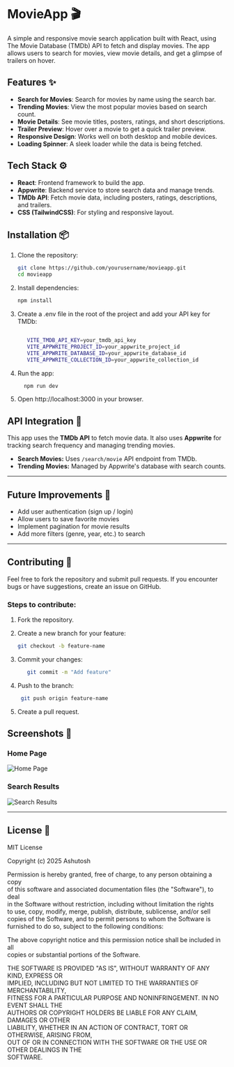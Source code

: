 # MovieApp 🎬

A simple and responsive movie search application built with React, using The Movie Database (TMDb) API to fetch and display movies. The app allows users to search for movies, view movie details, and get a glimpse of trailers on hover.

## Features ✨

- **Search for Movies**: Search for movies by name using the search bar.
- **Trending Movies**: View the most popular movies based on search count.
- **Movie Details**: See movie titles, posters, ratings, and short descriptions.
- **Trailer Preview**: Hover over a movie to get a quick trailer preview.
- **Responsive Design**: Works well on both desktop and mobile devices.
- **Loading Spinner**: A sleek loader while the data is being fetched.

## Tech Stack ⚙️

- **React**: Frontend framework to build the app.
- **Appwrite**: Backend service to store search data and manage trends.
- **TMDb API**: Fetch movie data, including posters, ratings, descriptions, and trailers.
- **CSS (TailwindCSS)**: For styling and responsive layout.

## Installation 📦

1. Clone the repository:
   ```bash
   git clone https://github.com/yourusername/movieapp.git
   cd movieapp
   
2. Install dependencies:
   ```bash
   npm install

3. Create a .env file in the root of the project and add your API key for TMDb:

   ```bash

      VITE_TMDB_API_KEY=your_tmdb_api_key
      VITE_APPWRITE_PROJECT_ID=your_appwrite_project_id
      VITE_APPWRITE_DATABASE_ID=your_appwrite_database_id
      VITE_APPWRITE_COLLECTION_ID=your_appwrite_collection_id
4. Run the app:
   ```bash
     npm run dev
5. Open http://localhost:3000 in your browser.

## API Integration 📡

This app uses the **TMDb API** to fetch movie data. It also uses **Appwrite** for tracking search frequency and managing trending movies.

- **Search Movies:** Uses `/search/movie` API endpoint from TMDb.
- **Trending Movies:** Managed by Appwrite's database with search counts.

---

## Future Improvements 🔮

- Add user authentication (sign up / login)
- Allow users to save favorite movies
- Implement pagination for movie results
- Add more filters (genre, year, etc.) to search

---

## Contributing 🤝

Feel free to fork the repository and submit pull requests. If you encounter bugs or have suggestions, create an issue on GitHub.

### Steps to contribute:

1. Fork the repository.
2. Create a new branch for your feature:
   
   ```bash
   git checkout -b feature-name
   
3. Commit your changes:

   ```bash
      git commit -m "Add feature"
   
4. Push to the branch:

   ```bash
    git push origin feature-name
   
5. Create a pull request.

## Screenshots 📸

### Home Page
![Home Page](../screenshots/home.png)

### Search Results
![Search Results](../screenshots/search.png)


---

## License 📜

MIT License

Copyright (c) 2025 Ashutosh

Permission is hereby granted, free of charge, to any person obtaining a copy  
of this software and associated documentation files (the "Software"), to deal  
in the Software without restriction, including without limitation the rights  
to use, copy, modify, merge, publish, distribute, sublicense, and/or sell  
copies of the Software, and to permit persons to whom the Software is  
furnished to do so, subject to the following conditions:

The above copyright notice and this permission notice shall be included in all  
copies or substantial portions of the Software.

THE SOFTWARE IS PROVIDED "AS IS", WITHOUT WARRANTY OF ANY KIND, EXPRESS OR  
IMPLIED, INCLUDING BUT NOT LIMITED TO THE WARRANTIES OF MERCHANTABILITY,  
FITNESS FOR A PARTICULAR PURPOSE AND NONINFRINGEMENT. IN NO EVENT SHALL THE  
AUTHORS OR COPYRIGHT HOLDERS BE LIABLE FOR ANY CLAIM, DAMAGES OR OTHER  
LIABILITY, WHETHER IN AN ACTION OF CONTRACT, TORT OR OTHERWISE, ARISING FROM,  
OUT OF OR IN CONNECTION WITH THE SOFTWARE OR THE USE OR OTHER DEALINGS IN THE  
SOFTWARE.
